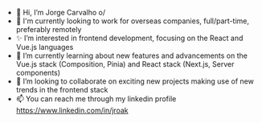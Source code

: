 - 👋 Hi, I’m Jorge Carvalho o/
- 👀 I'm currently looking to work for overseas companies, full/part-time, preferably remotely
- ✨ I’m interested in frontend development, focusing on the React and Vue.js languages
- 🌱 I’m currently learning about new features and advancements on the Vue.js stack (Composition, Pinia) and React stack (Next.js, Server components)
- 💞️ I’m looking to collaborate on exciting new projects making use of new trends in the frontend stack
- 📫 You can reach me through my linkedin profile https://www.linkedin.com/in/jroak

<!---
joakweb/joakweb is a ✨ special ✨ repository because its `README.md` (this file) appears on your GitHub profile.
You can click the Preview link to take a look at your changes.
--->
